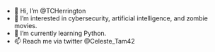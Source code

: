 - 👋 Hi, I’m @TCHerrington
- 👀 I’m interested in cybersecurity, artificial intelligence, and zombie movies.
- 🌱 I’m currently learning Python.
- 📫 Reach me via twitter @Celeste_Tam42

<!---
TCHerrington/TCHerrington is a ✨ special ✨ repository because its `README.md` (this file) appears on your GitHub profile.
You can click the Preview link to take a look at your changes.
--->
